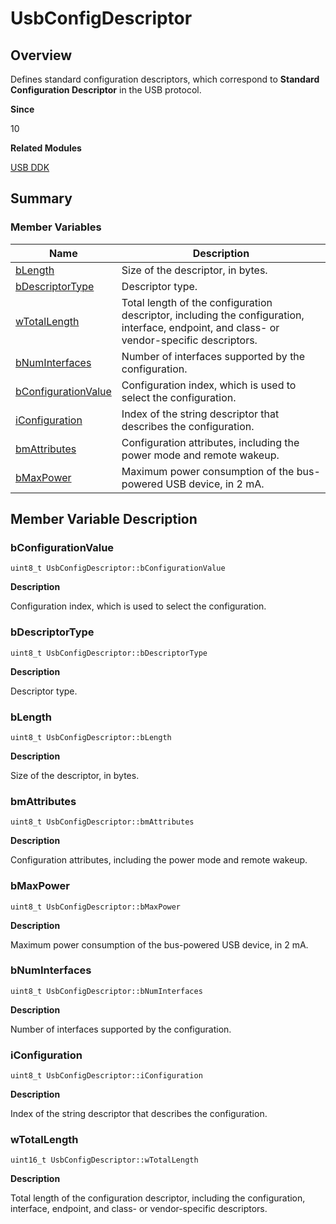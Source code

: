 # UsbConfigDescriptor


## Overview

Defines standard configuration descriptors, which correspond to **Standard Configuration Descriptor** in the USB protocol.

**Since**

10

**Related Modules**

[USB DDK](_usb_ddk.md)


## Summary


### Member Variables

| Name| Description|
| -------- | -------- |
| [bLength](#blength) | Size of the descriptor, in bytes.|
| [bDescriptorType](#bdescriptortype) | Descriptor type.|
| [wTotalLength](#wtotallength) | Total length of the configuration descriptor, including the configuration, interface, endpoint, and class- or vendor-specific descriptors.|
| [bNumInterfaces](#bnuminterfaces) | Number of interfaces supported by the configuration.|
| [bConfigurationValue](#bconfigurationvalue) | Configuration index, which is used to select the configuration.|
| [iConfiguration](#iconfiguration) | Index of the string descriptor that describes the configuration.|
| [bmAttributes](#bmattributes) | Configuration attributes, including the power mode and remote wakeup.|
| [bMaxPower](#bmaxpower) | Maximum power consumption of the bus-powered USB device, in 2 mA.|


## Member Variable Description


### bConfigurationValue


```
uint8_t UsbConfigDescriptor::bConfigurationValue
```

**Description**

Configuration index, which is used to select the configuration.


### bDescriptorType


```
uint8_t UsbConfigDescriptor::bDescriptorType
```

**Description**

Descriptor type.


### bLength


```
uint8_t UsbConfigDescriptor::bLength
```

**Description**

Size of the descriptor, in bytes.


### bmAttributes


```
uint8_t UsbConfigDescriptor::bmAttributes
```

**Description**

Configuration attributes, including the power mode and remote wakeup.


### bMaxPower


```
uint8_t UsbConfigDescriptor::bMaxPower
```

**Description**

Maximum power consumption of the bus-powered USB device, in 2 mA.


### bNumInterfaces


```
uint8_t UsbConfigDescriptor::bNumInterfaces
```

**Description**

Number of interfaces supported by the configuration.


### iConfiguration


```
uint8_t UsbConfigDescriptor::iConfiguration
```

**Description**

Index of the string descriptor that describes the configuration.


### wTotalLength


```
uint16_t UsbConfigDescriptor::wTotalLength
```

**Description**

Total length of the configuration descriptor, including the configuration, interface, endpoint, and class- or vendor-specific descriptors.
